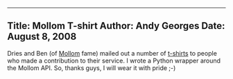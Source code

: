 -----
Title:  Mollom T-shirt
Author: Andy Georges
Date: August 8, 2008
----







Dries and Ben (of [Mollom](http://mollom.com/) fame) mailed out a number
of [t-shirts](http://buytaert.net/mollom-tshirts) to people who made a
contribution to their service. I wrote a Python wrapper around the
Mollom API. So, thanks guys, I will wear it with pride ;-)





